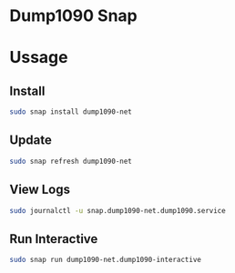 # Dump1090 Snap

# Ussage

## Install
```bash
sudo snap install dump1090-net
```

## Update
```bash
sudo snap refresh dump1090-net
```

## View Logs
```bash
sudo journalctl -u snap.dump1090-net.dump1090.service
```

## Run Interactive
```bash
sudo snap run dump1090-net.dump1090-interactive
```
